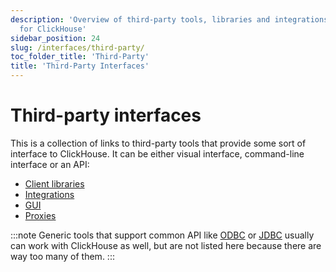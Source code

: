 ```yaml
---
description: 'Overview of third-party tools, libraries and integrations available
  for ClickHouse'
sidebar_position: 24
slug: /interfaces/third-party/
toc_folder_title: 'Third-Party'
title: 'Third-Party Interfaces'
---
```


# Third-party interfaces

This is a collection of links to third-party tools that provide some sort of interface to ClickHouse. It can be either visual interface, command-line interface or an API:

- [Client libraries](../../interfaces/third-party/client-libraries.md)
- [Integrations](../../interfaces/third-party/integrations.md)
- [GUI](../../interfaces/third-party/gui.md)
- [Proxies](../../interfaces/third-party/proxy.md)

:::note
Generic tools that support common API like [ODBC](../../interfaces/odbc.md) or [JDBC](../../interfaces/jdbc.md) usually can work with ClickHouse as well, but are not listed here because there are way too many of them.
:::
